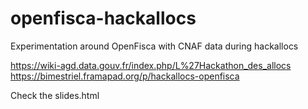 # openfisca-hackallocs
Experimentation around OpenFisca with CNAF data during hackallocs

https://wiki-agd.data.gouv.fr/index.php/L%27Hackathon_des_allocs
https://bimestriel.framapad.org/p/hackallocs-openfisca

Check the slides.html
